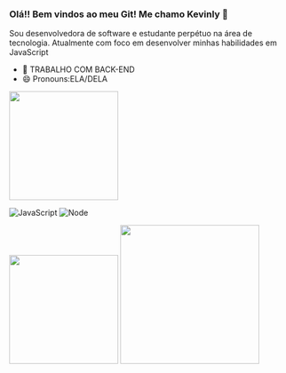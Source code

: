 ### Olá!! Bem vindos ao meu Git! Me chamo Kevinly 👋
Sou desenvolvedora de software e estudante perpétuo na área de tecnologia. Atualmente com foco em desenvolver minhas habilidades em JavaScript

- 👯 TRABALHO COM BACK-END
- 😄 Pronouns:ELA/DELA

 <img height="196em" src="https://github-readme-stats.vercel.app/api?username=karla100&show_icons=true&bg_color=ef6f82&hide_border=true&locale=pt-br"/>  
            
        
</div>
          
![JavaScript](https://img.shields.io/badge/JavaScript-000?style=for-the-badge&logo=javascript) 
![Node](https://img.shields.io/badge/node-000?style=for-the-badge&logo=node) 


<img height="196em" src="https://github-readme-stats.vercel.app/api/top-langs/?username=karla100&theme=transparent&langs_count=8&bg_color=ef6f82&hide_border=true&locale=pt-br"/>
<img height="250em" src="https://github-readme-activity-graph.vercel.app/graph?username=karla100&bg_color=ef6f82&color=ffe4e1&line=0259d2&point=f5c402&area=true&hide_border=true&hide_title=true"/>
 
</div>
</div>
<br> 


